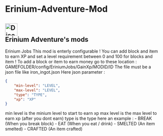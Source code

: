 # Erinium-Adventure-Mod
<a href="https://discord.gg/FBR2HEbbgm"><img alt="Discord" src="https://img.shields.io/discord/927941401805746236?style=for-the-badge&logo=discord&logoColor=darkblue&label=Discord&labelColor=blackgray&color=darkblue" witdh="285" height="40"></a> </br>
 Erinium Adventure's mods
---
Erinium Jobs
This mod is enterly configurable ! You can add block and item to earn XP and set a level requirement between 0 and 100 for blocks and item !
To add a block or item to earn money go to these location : 
GAMEFOLDER/config/EriniumJobs/GainXp/MODID/ID
The file must be a json file like iron_ingot.json
Here json parameter : 
```json
{
	"min-level": "LEVEL",
	"max-level": "LEVEL",
	"type": "TYPE",
	"xp": "XP"
}
```
min level is the minium level to start to earn xp
max level is the max level to earn xp (after you dont earn)
type is the type here an example :
	- BREAK (When you break block)
	- EAT (When you eat / drink)
	- SMELTED (An item smelted)
	- CRAFTED (An item crafted)
